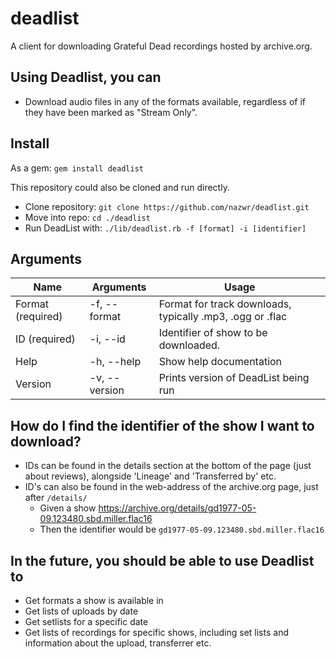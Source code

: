 # deadlist
A client for downloading Grateful Dead recordings hosted by archive.org.

## Using Deadlist, you can
* Download audio files in any of the formats available, regardless of if they have been marked as "Stream Only".

## Install
As a gem:
`gem install deadlist`

This repository could also be cloned and run directly.
  * Clone repository: `git clone https://github.com/nazwr/deadlist.git`
  * Move into repo: `cd ./deadlist`
  * Run DeadList with: `./lib/deadlist.rb -f [format] -i [identifier]`

## Arguments
| Name              | Arguments     | Usage                                                      |
| ----------------- | ------------- | ---------------------------------------------------------- |
| Format (required) | -f, --format  | Format for track downloads, typically .mp3, .ogg or .flac  |
| ID (required)     | -i, --id      | Identifier of show to be downloaded.                       |
| Help              | -h, --help    | Show help documentation                                    |
| Version           | -v, --version | Prints version of DeadList being run                       |


## How do I find the identifier of the show I want to download?
* IDs can be found in the details section at the bottom of the page (just about reviews), alongside 'Lineage' and 'Transferred by' etc.
* ID's can also be found in the web-address of the archive.org page, just after `/details/`
  * Given a show https://archive.org/details/gd1977-05-09.123480.sbd.miller.flac16
  * Then the identifier would be `gd1977-05-09.123480.sbd.miller.flac16` 

## In the future, you should be able to use Deadlist to
* Get formats a show is available in
* Get lists of uploads by date
* Get setlists for a specific date
* Get lists of recordings for specific shows, including set lists and information about the upload, transferrer etc.
